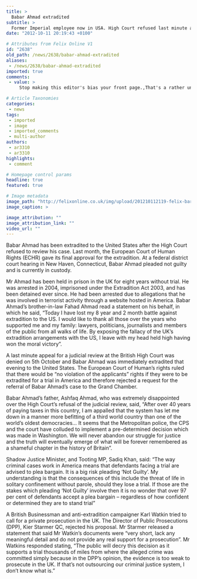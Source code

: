 ```yaml
---
title: >
  Babar Ahmad extradited
subtitle: >
  Former Imperial employee now in USA. High Court refused last minute application
date: "2012-10-11 20:19:43 +0100"

# Attributes from Felix Online V1
id: "2638"
old_path: /news/2638/babar-ahmad-extradited
aliases:
 - /news/2638/babar-ahmad-extradited
imported: true
comments:
 - value: >
     Stop making this editor's bias your front page.,That's a rather unfair comment. Given that Babar was a member of Imperial College London staff and was arrested on-campus by anti-terror police, it's an incredibly relevant story for Felix to be covering. Maybe it's more relevant to the staff who knew Babar than new Freshers who don't have a clue who he is, but it is still incredibly relevant... even before you consider the fact that he was brutally beaten up by police upon his arrest and held without charge for over eight years. <br> <br>My only criticism of the editor would be that the article doesn't make any mention of this what-so-ever, leading to "Who cares?" being left without any reason to believe that the article is at all relevant to the students and staff of Imperial.,How about doing a tiny bit of research before randomly slandering the editor?,This editor 'Reza' continually uses Felix as a forum for her political views having contributed to more than 5 posts of this detainee alone. <br> <br>Let the courts decide

# Article Taxonomies
categories:
 - news
tags:
 - imported
 - image
 - imported_comments
 - multi-author
authors:
 - ar3310
 - ar3310
highlights:
 - comment

# Homepage control params
headline: true
featured: true

# Image metadata
image_path: "http://felixonline.co.uk/img/upload/201210112119-felix-barbar.jpeg"
image_caption: >

image_attribution: ""
image_attribution_link: ""
video_url: ""
---
```


Babar Ahmad has been extradited to the United States after the High Court refused to review his case. Last month, the European Court of Human Rights (ECHR) gave its final approval for the extradition. At a federal district court hearing in New Haven, Connecticut, Babar Ahmad pleaded not guilty and is currently in custody.

Mr Ahmad has been held in prison in the UK for eight years without trial. He was arrested in 2004, imprisoned under the Extradition Act 2003, and has been detained ever since. He had been arrested due to allegations that he was involved in terrorist activity through a website hosted in America.
 Babar Ahmad’s brother-in-law Fahad Ahmad read a statement on his behalf, in which he said, “Today I have lost my 8 year and 2 month battle against extradition to the US. I would like to thank all those over the years who supported me and my family: lawyers, politicians, journalists and members of the public from all walks of life. By exposing the fallacy of the UK’s extradition arrangements with the US, I leave with my head held high having won the moral victory”.

A last minute appeal for a judicial review at the British High Court was denied on 5th October and Babar Ahmad was immediately extradited that evening to the United States. The European Court of Human’s rights ruled that there would be “no violation of the applicants” rights if they were to be extradited for a trial in America and therefore rejected a request for the referral of Babar Ahmad’s case to the Grand Chamber.

Babar Ahmad’s father, Ashfaq Ahmad, who was extremely disappointed over the High Court’s refusal of the judicial review, said, “After over 40 years of paying taxes in this country, I am appalled that the system has let me down in a manner more befitting of a third world country than one of the world’s oldest democracies… It seems that the Metropolitan police, the CPS and the court have colluded to implement a pre-determined decision which was made in Washington. We will never abandon our struggle for justice and the truth will eventually emerge of what will be forever remembered as a shameful chapter in the history of Britain”.

Shadow Justice Minister, and Tooting MP, Sadiq Khan, said: “The way criminal cases work in America means that defendants facing a trial are advised to plea bargain. It is a big risk pleading ‘Not Guilty’. My understanding is that the consequences of this include the threat of life in solitary confinement without parole, should they lose a trial. If those are the stakes which pleading ‘Not Guilty’ involve then it is no wonder that over 97 per cent of defendants accept a plea bargain – regardless of how confident or determined they are to stand trial”

A British Businessman and anti-extradition campaigner Karl Watkin tried to call for a private prosecution in the UK. The Director of Public Prosecutions (DPP), Kier Starmer QC, rejected his proposal. Mr Starmer released a statement that said Mr Watkin’s documents were “very short, lack any meaningful detail and do not provide any real support for a prosecution”.
 Mr Watkins responded stating, “The public will decry this decision as it supports a trial thousands of miles from where the alleged crime was committed simply because in the DPP’s opinion, the evidence is too weak to prosecute in the UK. If that’s not outsourcing our criminal justice system, I don’t know what is.”
